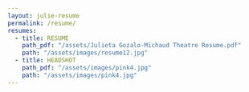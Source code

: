 ```yaml
---
layout: julie-resume
permalink: /resume/
resumes:
  - title: RESUME
    path_pdf: "/assets/Julieta Gozalo-Michaud Theatre Resume.pdf"
    path: "/assets/images/resume12.jpg"
  - title: HEADSHOT
    path_pdf: "/assets/images/pink4.jpg"
    path: "/assets/images/pink4.jpg"
---
```

